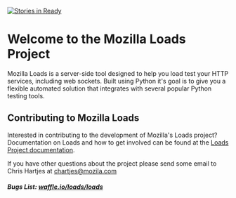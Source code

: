 [![Stories in Ready](https://badge.waffle.io/loads/loads.png?label=ready&title=Ready)](https://waffle.io/loads/loads)
# Welcome to the Mozilla Loads Project

Mozilla Loads is a server-side tool designed to help you load test your HTTP
services, including web sockets. Built using Python it's goal is to give you a
flexible automated solution that integrates with several popular Python testing
tools.

## Contributing to Mozilla Loads

Interested in contributing to the development of Mozilla's Loads project?
Documentation on Loads and how to get involved can be found at the [Loads Project documentation](http://loadsv2.rtfd.org/).

If you have other questions about the project please send some email to Chris
Hartjes at chartjes@mozila.com

##### Bugs List: [waffle.io/loads/loads](https://waffle.io/loads/loads/)

